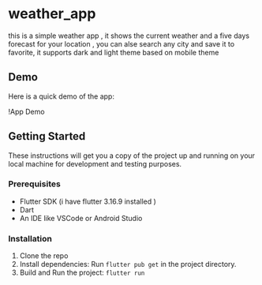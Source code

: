 # weather_app
 
this is a simple weather app , it shows the current weather and a five days forecast for your location , you can alse search any city and save it to favorite, it supports dark and light theme based on mobile theme

## Demo
Here is a quick demo of the app:

!App Demo

## Getting Started
These instructions will get you a copy of the project up and running on your local machine for development and testing purposes.

### Prerequisites
- Flutter SDK (i have flutter 3.16.9 installed )
- Dart
- An IDE like VSCode or Android Studio

### Installation
1. Clone the repo
2. Install dependencies: Run `flutter pub get` in the project directory.
3. Build and Run the project: `flutter run`

